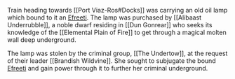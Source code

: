 Train heading towards [[Port Viaz-Ros#Docks]] was carrying an old oil lamp which bound to it an [Efreeti](https://www.dndbeyond.com/monsters/16854-efreeti). The lamp was purchased by [[Alibaast Underrubble]], a noble dwarf residing in [[Dun Gonrear]] who seeks its knowledge of the [[Elemental Plain of Fire]] to get through a magical molten wall deep underground.

The lamp was stolen by the criminal group, [[The Undertow]], at the request of their leader [[Brandish Wildvine]]. She sought to subjugate the bound [Efreeti](https://www.dndbeyond.com/monsters/16854-efreeti) and gain power through it to further her criminal underground.
